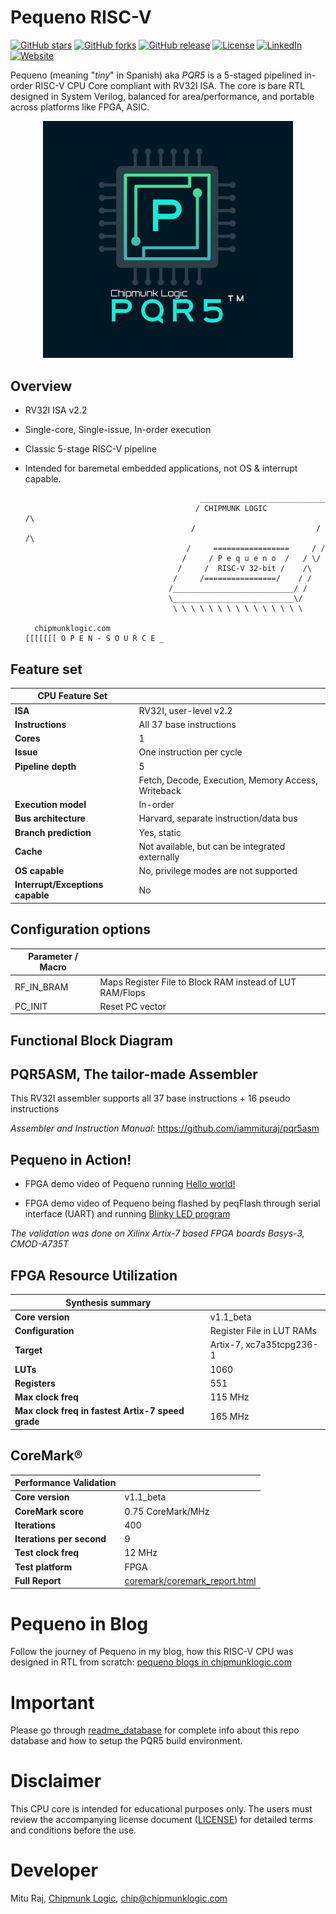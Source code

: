 # Pequeno RISC-V

[![GitHub stars](https://img.shields.io/github/stars/iammituraj/pequeno_riscv?style=social)](https://github.com/iammituraj/pequeno_riscv/stargazers)
[![GitHub forks](https://img.shields.io/github/forks/iammituraj/pequeno_riscv?style=social)](https://github.com/iammituraj/pequeno_riscv/network)
[![GitHub release](https://img.shields.io/github/v/release/iammituraj/pequeno_riscv)](https://github.com/iammituraj/pequeno_riscv/releases)
[![License](https://img.shields.io/github/license/iammituraj/pequeno_riscv)](https://github.com/iammituraj/pequeno_riscv/blob/main/LICENSE)
[![LinkedIn](https://img.shields.io/badge/LinkedIn-Follow-blue?logo=linkedin)](https://www.linkedin.com/in/iammituraj/)
[![Website](https://img.shields.io/badge/Visit-chipmunklogic.com-green?logo=Google-Chrome)](https://chipmunklogic.com)

Pequeno (meaning "_tiny_" in Spanish) aka _PQR5_ is a 5-staged pipelined in-order RISC-V CPU Core compliant with RV32I ISA.
The core is bare RTL designed in System Verilog, balanced for area/performance, and portable across platforms like FPGA, ASIC.
<p align="center">
  <img src="pequeno.jpg" alt="PQR5 Brand" width="400"/>
</p>

## Overview
- RV32I ISA v2.2
- Single-core, Single-issue, In-order execution
- Classic 5-stage RISC-V pipeline
- Intended for baremetal embedded applications, not OS & interrupt capable.

                                             ____________________________
                                            / CHIPMUNK LOGIC            /\
                                           /                           / /\ 
                                          /     =================     / /
                                         /     / P e q u e n o  /   / \/
                                        /     /  RISC-V 32-bit /    /\
                                       /     /================/    / /
                                      /___________________________/ /
                                      \___________________________\/
                                       \ \ \ \ \ \ \ \ \ \ \ \ \ \ \
  
        chipmunklogic.com                                                    [[[[[[[ O P E N - S O U R C E _
## Feature set
| **CPU Feature Set**                        |                                           |
|--------------------------------------------|-------------------------------------------|
| **ISA**                                    | RV32I, user-level v2.2                    |
| **Instructions**                           | All 37 base instructions                  |
| **Cores**                                  | 1                                         |
| **Issue**                                  | One instruction per cycle                 |
| **Pipeline depth**                         | 5                                         |
|                                            | Fetch, Decode, Execution, Memory Access, Writeback |
| **Execution model**                        | In-order
| **Bus architecture**                       | Harvard, separate instruction/data bus    |
| **Branch prediction**                      | Yes, static                               |
| **Cache**                                  | Not available, but can be integrated externally |
| **OS capable**                             | No, privilege modes are not supported     |
| **Interrupt/Exceptions capable**           | No                                        |

## Configuration options
| Parameter / Macro                          |                                           |
|--------------------------------------------|-------------------------------------------|
| RF_IN_BRAM                                 | Maps Register File to Block RAM instead of LUT RAM/Flops
| PC_INIT                                    | Reset PC vector

## Functional Block Diagram



## PQR5ASM, The tailor-made Assembler
   This RV32I assembler supports all 37 base instructions + 16 pseudo instructions 
   
  _Assembler and Instruction Manual_: 
  https://github.com/iammituraj/pqr5asm


## Pequeno in Action!  
  * FPGA demo video of Pequeno running [Hello world!](https://youtu.be/GECyL9U5ZxI)

  * FPGA demo video of Pequeno being flashed by peqFlash through serial interface (UART) and running [Blinky LED program](https://www.youtube.com/watch?v=cEEZbzSd6v0)

_The validation was done on Xilinx Artix-7 based FPGA boards Basys-3, CMOD-A735T_

## FPGA Resource Utilization
| **Synthesis summary**                      |                                           |
|--------------------------------------------|-------------------------------------------|
| **Core version** | v1.1_beta
| **Configuration**| Register File in LUT RAMs
| **Target** | Artix-7, xc7a35tcpg236-1
| **LUTs** | 1060
| **Registers** | 551
| **Max clock freq** | 115 MHz
| **Max clock freq in fastest Artix-7 speed grade** | 165 MHz

## CoreMark®
| **Performance Validation**                 |                                           |
|--------------------------------------------|-------------------------------------------|
| **Core version** | v1.1_beta
| **CoreMark score** | 0.75 CoreMark/MHz 
| **Iterations** | 400
| **Iterations per second** | 9
| **Test clock freq** | 12 MHz
| **Test platform** | FPGA
| **Full Report** | [coremark/coremark_report.html](https://raw.githack.com/iammituraj/pequeno_riscv/main/coremark/coremark_report.html)

# Pequeno in Blog
Follow the journey of Pequeno in my blog, how this RISC-V CPU was designed in RTL from scratch: [pequeno blogs in chipmunklogic.com](https://chipmunklogic.com/category/pequeno-cpu/)

# Important
Please go through [readme_database](readme_database) for complete info about this repo database and how to setup the PQR5 build environment.

# Disclaimer
This CPU core is intended for educational purposes only.
The users must review the accompanying license document ([LICENSE](LICENSE)) for detailed terms and conditions before the use.

# Developer
Mitu Raj, [Chipmunk Logic](https://chipmunklogic.com), chip@chipmunklogic.com

